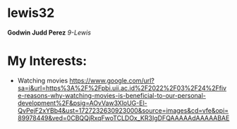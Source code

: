 # lewis32
**Godwin Judd Perez**
*9-Lewis*

# My Interests:
- Watching movies
https://www.google.com/url?sa=i&url=https%3A%2F%2Fpbi.uii.ac.id%2F2022%2F03%2F24%2Ffive-reasons-why-watching-movies-is-beneficial-to-our-personal-development%2F&psig=AOvVaw3XloUG-El-QvPejF2xYBb4&ust=1727232630923000&source=images&cd=vfe&opi=89978449&ved=0CBQQjRxqFwoTCLDOx_KR3IgDFQAAAAAdAAAAABAE

